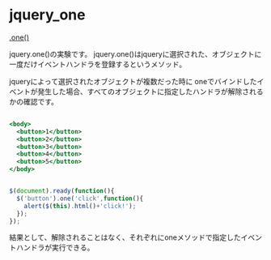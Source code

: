 jquery_one
==========

[.one()](http://api.jquery.com/one/)

jquery.one()の実験です。
jquery.one()はjqueryに選択された、オブジェクトに一度だけイベントハンドラを登録するというメソッド。

jqueryによって選択されたオブジェクトが複数だった時に
oneでバインドしたイベントが発生した場合、すべてのオブジェクトに指定したハンドラが解除されるかの確認です。

```html:index.html

<body>
  <button>1</button>
  <button>2</button>
  <button>3</button>
  <button>4</button>
  <button>5</button>
</body>

```

```javascript:app.js

$(document).ready(function(){
  $('button').one('click',function(){
    alert($(this).html()+'click!');
  });
});

```

結果として、解除されることはなく、それぞれにoneメソッドで指定したイベントハンドラが実行できる。  